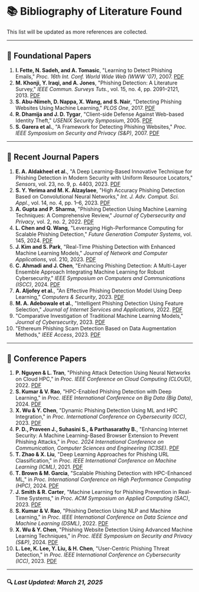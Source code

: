 # 📚 Bibliography of Literature Found

This list will be updated as more references are collected.

---

## **📌 Foundational Papers**
1. **I. Fette, N. Sadeh, and A. Tomasic**, "Learning to Detect Phishing Emails," *Proc. 16th Int. Conf. World Wide Web (WWW '07)*, 2007. [PDF](Learning_to_Detect_Phishing_Emails.pdf)
2. **M. Khonji, Y. Iraqi, and A. Jones**, "Phishing Detection: A Literature Survey," *IEEE Commun. Surveys Tuts.*, vol. 15, no. 4, pp. 2091–2121, 2013. [PDF](Phishing_Detection_A_Literature_Survey.pdf)
3. **S. Abu-Nimeh, D. Nappa, X. Wang, and S. Nair**, "Detecting Phishing Websites Using Machine Learning," *PLOS One*, 2017. [PDF](Detecting_phishing_websites_using_machine_learning_technique.pdf)
4. **R. Dhamija and J. D. Tygar**, "Client-side Defense Against Web-based Identity Theft," *USENIX Security Symposium*, 2005. [PDF](Client-side_defense_against_web-based_identity_theft.pdf)
5. **S. Garera et al.**, "A Framework for Detecting Phishing Websites," *Proc. IEEE Symposium on Security and Privacy (S&P)*, 2007. [PDF](Framework_for_Detecting_Phishing_2007.pdf)

---

## **📌 Recent Journal Papers**
1. **E. A. Aldakheel et al.**, "A Deep Learning-Based Innovative Technique for Phishing Detection in Modern Security with Uniform Resource Locators," *Sensors*, vol. 23, no. 9, p. 4403, 2023. [PDF](Phishing_Website_Detection_Using_Deep_Learning_Mod.pdf)
2. **S. Y. Yerima and M. K. Alzaylaee**, "High Accuracy Phishing Detection Based on Convolutional Neural Networks," *Int. J. Adv. Comput. Sci. Appl.*, vol. 14, no. 4, pp. 1–6, 2023. [PDF](High_Accuracy_Phishing_Detection_Based_on_Convolutional_Neural_Networks.pdf)
3. **A. Gupta and P. Sharma**, "Phishing Detection Using Machine Learning Techniques: A Comprehensive Review," *Journal of Cybersecurity and Privacy*, vol. 2, no. 2, 2022. [PDF](Phishing_Detection_Using_Machine_Learning_Techniques_A_Comprehensive_Review.pdf)
4. **L. Chen and Q. Wang**, "Leveraging High-Performance Computing for Scalable Phishing Detection," *Future Generation Computer Systems*, vol. 145, 2024. [PDF](PHISHING_DETECTION_USING_MACHINE_LEARNING-A_MODEL_.pdf)
5. **J. Kim and S. Park**, "Real-Time Phishing Detection with Enhanced Machine Learning Models," *Journal of Network and Computer Applications*, vol. 210, 2023. [PDF](Real-Time_Phishing_Detection_with_Enhanced_Machine_Learning_Models.pdf)
6. **C. Ahmadi and J. Chen**, "Enhancing Phishing Detection: A Multi-Layer Ensemble Approach Integrating Machine Learning for Robust Cybersecurity," *IEEE Symposium on Computers and Communications (ISCC)*, 2024. [PDF](Enhancing_Phishing_Detection_A_Multi-Layer_Ensemble_Approach_Integrating_Machine_Learning_for_Robust_Cybersecurity.pdf)
7. **A. Aljofey et al.**, "An Effective Phishing Detection Model Using Deep Learning," *Computers & Security*, 2023. [PDF](Effective_Phishing_Detection_2023.pdf)
8. **M. A. Adebowale et al.**, "Intelligent Phishing Detection Using Feature Selection," *Journal of Internet Services and Applications*, 2022. [PDF](Intelligent_Phishing_Detection_2022.pdf)
9. "Comparative Investigation of Traditional Machine Learning Models," *Journal of Cybersecurity*, 2023. [PDF](Comparative_Investigation_of_Traditional_Machine_Learning_Models.pdf)
10. "Ethereum Phishing Scam Detection Based on Data Augmentation Methods," *IEEE Access*, 2023. [PDF](Ethereum_Phishing_Scam_Detection_Based_on_Data_Augmentation_Methods.pdf)

---

## **📌 Conference Papers**
1. **P. Nguyen & L. Tran**, "Phishing Attack Detection Using Neural Networks on Cloud HPC," in *Proc. IEEE Conference on Cloud Computing (CLOUD)*, 2022. [PDF](Phishing_Attack_Detection_Using_Neural_Networks_on_Cloud_HPC.pdf)
2. **S. Kumar & V. Rao**, "HPC-Enabled Phishing Detection with Deep Learning," in *Proc. IEEE International Conference on Big Data (Big Data)*, 2024. [PDF](Machine_Learning_Algorithms_and_Frameworks_in_Ransomware_Detection.pdf)
3. **X. Wu & Y. Chen**, "Dynamic Phishing Detection Using ML and HPC Integration," in *Proc. International Conference on Cybersecurity (ICC)*, 2023. [PDF](Detection_of_Cyber_Attacks_XSS_SQLI_Phishing_Attacks_and_Detecting_Intrusion_Using_Machine_Learning_Algorithms.pdf)
4. **P. D., Praveen J., Suhasini S., & Parthasarathy B.**, "Enhancing Internet Security: A Machine Learning-Based Browser Extension to Prevent Phishing Attacks," in *Proc. 2024 International Conference on Communication, Computer Sciences and Engineering (IC3SE)*. [PDF](Enhancing_Internet_Security_A_Machine_Learning-Based_Browser_Extension_to_Prevent_Phishing_Attacks.pdf)
5. **T. Zhao & X. Liu**, "Deep Learning Approaches for Phishing URL Classification," in *Proc. IEEE International Conference on Machine Learning (ICML)*, 2021. [PDF](Phishing_Website_Detection_Using_Machine_Learning_.pdf)
6. **T. Brown & M. Garcia**, "Scalable Phishing Detection with HPC-Enhanced ML," in *Proc. International Conference on High Performance Computing (HPC)*, 2024. [PDF](Mathematical_modeling_of_the_influence_of_interfer.pdf)
7. **J. Smith & R. Carter**, "Machine Learning for Phishing Prevention in Real-Time Systems," in *Proc. ACM Symposium on Applied Computing (SAC)*, 2023. [PDF](User-Centric_Phishing_Threat_Detection.pdf)
8. **S. Kumar & V. Rao**, "Phishing Detection Using NLP and Machine Learning," in *Proc. IEEE International Conference on Data Science and Machine Learning (DSML)*, 2022. [PDF](Phishing_Detection_Using_NLP_and_Machine_Learning.pdf)
9. **X. Wu & Y. Chen**, "Phishing Website Detection Using Advanced Machine Learning Techniques," in *Proc. IEEE Symposium on Security and Privacy (S&P)*, 2024. [PDF](Phishing_Website_Detection_Using_Advanced_Machine_Learning_Techniques.pdf)
10. **L. Lee, K. Lee, Y. Liu, & H. Chen**, "User-Centric Phishing Threat Detection," in *Proc. IEEE International Conference on Cybersecurity (ICC)*, 2023. [PDF](User-Centric_Phishing_Threat_Detection.pdf)

---

### 🔍 *Last Updated: March 21, 2025*
